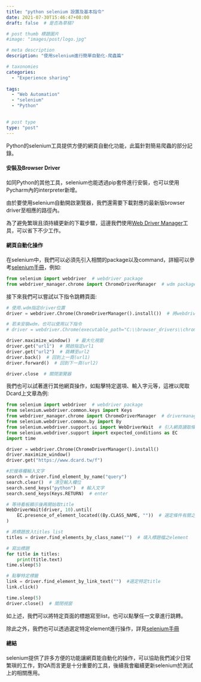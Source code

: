 ```yaml
---
title: "python selenium 設置及基本指令"
date: 2021-07-30T15:46:47+08:00
draft: false  # 是否為草稿?

# post thumb 標題圖片
#image: "images/post/logo.jpg"

# meta description
description: "使用selenium進行簡單自動化-爬蟲篇"

# taxonomies
categories: 
  - "Experience sharing"
  
tags:
  - "Web Automation"
  - "selenium"
  - "Python"
  

# post type
type: "post"
---
```


Python的selenium工具提供方便的網頁自動化功能，此篇針對簡易爬蟲的部分記錄。

#### 安裝及Browser Driver

如同Python的其他工具，selenium也能透過pip套件進行安裝，也可以使用Pycharm內的interpreter新增。

由於要使用selenium自動開啟瀏覽器，我們還需要下載對應的最新版browser driver至相應的路徑內。

為了避免繁瑣且須持續更新的下載步驟，這邊我們使用[Web Driver Manager](https://pypi.org/project/webdriver-manager/)工具，可以省下不少工作。

#### 網頁自動化操作

在selenium中，我們可以必須先引入相關的package以及command，詳細可以參考[selenium手冊](https://www.selenium.dev/documentation/en/)，例如:

```python
from selenium import webdriver  # webdriver package
from webdriver_manager.chrome import ChromeDriverManager  # wdm package
```

接下來我們可以嘗試以下指令跳轉頁面:

```python
# 使用.wdm指定driver位置
driver = webdriver.Chrome(ChromeDriverManager().install())  # 將webdriver設至變數driver

# 若未安裝wdm，也可以使用以下指令
# driver = webdriver.Chrome(executable_path="C:\\browser_drivers\\chromedriver.exe")

driver.maximize_window()  # 最大化視窗
driver.get("url1")  # 開啟指定url1
driver.get("url2")  # 跳轉至url2
driver.back()  # 回到上一頁(url1)
driver.forward()  # 回到下一頁(url2)

driver.close  # 關閉瀏覽器
```

我們也可以試著進行其他網頁操作，如點擊特定選項、輸入字元等，這裡以爬取Dcard上文章為例:

```python
from selenium import webdriver  # webdriver package
from selenium.webdriver.common.keys import Keys
from webdriver_manager.chrome import ChromeDriverManager  # drivermanager package
from selenium.webdriver.common.by import By
from selenium.webdriver.support.ui import WebDriverWait  # 引入網頁讀取條件套件
from selenium.webdriver.support import expected_conditions as EC
import time

driver = webdriver.Chrome(ChromeDriverManager().install()
driver.maximize_window()
driver.get("https://www.dcard.tw/f")

#於搜尋欄輸入文字
search = driver.find_element_by_name("query")
search.clear()  # 清空輸入欄位
search.send_keys("python")  # 輸入文字
search.send_keys(Keys.RETURN)  # enter

# 等待看板顯示後再開始取title
WebDriverWait(driver, 10).until(
    EC.presence_of_element_located((By.CLASS_NAME, ""))  # 選定條件有關之element
)

# 將標題放入titles list
titles = driver.find_elements_by_class_name("")  # 填入標題檔之element

# 寫出標題
for title in titles:
    print(title.text)
time.sleep(5)

# 點擊特定標籤
link = driver.find_element_by_link_text("")  #選定特定title  
link.click()

time.sleep(5)
driver.close()  # 關閉視窗
```

如上述，我們可以將特定頁面的標題寫至list，也可以點擊任一文章進行跳轉。

除此之外，我們也可以透過選定特定element進行操作，詳見[selenium手冊](https://www.selenium.dev/documentation/en/support_packages/working_with_select_elements/)

#### 總結

selenium提供了許多方便的功能讓網頁能自動化的操作，可以協助我們減少日常繁瑣的工作，對QA而言更是十分重要的工具，後續我會繼續更新selenium於測試上的相關應用。